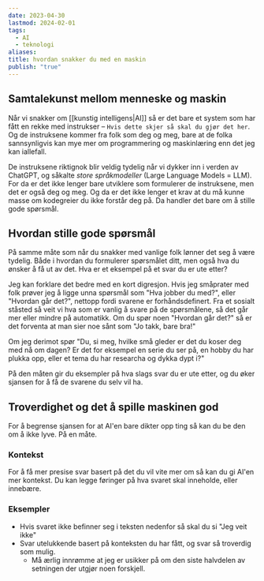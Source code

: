 ```yaml
---
date: 2023-04-30
lastmod: 2024-02-01
tags:
  - AI
  - teknologi
aliases: 
title: hvordan snakker du med en maskin
publish: "true"
---
```


## Samtalekunst mellom menneske og maskin

Når vi snakker om [[kunstig intelligens|AI]] så er det bare et system som har fått en rekke med instrukser – `Hvis dette skjer så skal du gjør det her`. Og de instruksene kommer fra folk som deg og meg, bare at de folka sannsynligvis kan mye mer om programmering og maskinlæring enn det jeg kan iallefall. 

De instruksene riktignok blir veldig tydelig når vi dykker inn i verden av ChatGPT, og såkalte *store språkmodeller* (Large Language Models = LLM). For da er det ikke lenger bare utviklere som formulerer de instruksene, men det er også deg og meg. Og da er det ikke lenger et krav at du må kunne masse om kodegreier du ikke forstår deg på. Da handler det bare om å stille gode spørsmål.

## Hvordan stille gode spørsmål

På samme måte som når du snakker med vanlige folk lønner det seg å være tydelig. Både i hvordan du formulerer spørsmålet ditt, men også hva du ønsker å få ut av det. Hva er et eksempel på et svar du er ute etter?

Jeg kan forklare det bedre med en kort digresjon. Hvis jeg småprater med folk prøver jeg å ligge unna spørsmål som "Hva jobber du med?", eller "Hvordan går det?", nettopp fordi svarene er forhåndsdefinert. Fra et sosialt ståsted så veit vi hva som er vanlig å svare på de spørsmålene, så det går mer eller mindre på automatikk. Om du spør noen "Hvordan går det?" så er det forventa at man sier noe sånt som "Jo takk, bare bra!"

Om jeg derimot spør "Du, si meg, hvilke små gleder er det du koser deg med nå om dagen? Er det for eksempel en serie du ser på, en hobby du har plukka opp, eller et tema du har researcha og dykka dypt i?"

På den måten gir du eksempler på hva slags svar du er ute etter, og du øker sjansen for å få de svarene du selv vil ha.

## Troverdighet og det å spille maskinen god

For å begrense sjansen for at AI'en bare dikter opp ting så kan du be den om å ikke lyve. På en måte. 

### Kontekst

For å få mer presise svar basert på det du vil vite mer om så kan du gi AI'en mer kontekst. Du kan legge føringer på hva svaret skal inneholde, eller innebære.

### Eksempler

- Hvis svaret ikke befinner seg i teksten nedenfor så skal du si "Jeg veit ikke"
- Svar utelukkende basert på konteksten du har fått, og svar så troverdig som mulig.
	- Må ærlig innrømme at jeg er usikker på om den siste halvdelen av setningen der utgjør noen forskjell.

